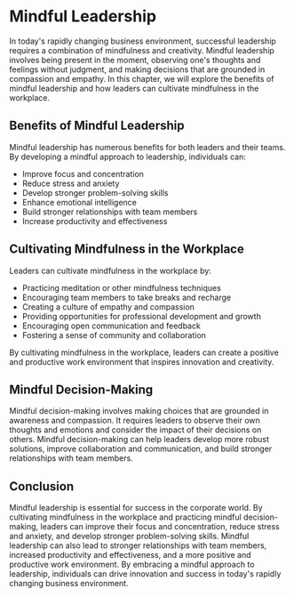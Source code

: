 Mindful Leadership
=============================

In today's rapidly changing business environment, successful leadership requires a combination of mindfulness and creativity. Mindful leadership involves being present in the moment, observing one's thoughts and feelings without judgment, and making decisions that are grounded in compassion and empathy. In this chapter, we will explore the benefits of mindful leadership and how leaders can cultivate mindfulness in the workplace.

Benefits of Mindful Leadership
------------------------------

Mindful leadership has numerous benefits for both leaders and their teams. By developing a mindful approach to leadership, individuals can:

* Improve focus and concentration
* Reduce stress and anxiety
* Develop stronger problem-solving skills
* Enhance emotional intelligence
* Build stronger relationships with team members
* Increase productivity and effectiveness

Cultivating Mindfulness in the Workplace
----------------------------------------

Leaders can cultivate mindfulness in the workplace by:

* Practicing meditation or other mindfulness techniques
* Encouraging team members to take breaks and recharge
* Creating a culture of empathy and compassion
* Providing opportunities for professional development and growth
* Encouraging open communication and feedback
* Fostering a sense of community and collaboration

By cultivating mindfulness in the workplace, leaders can create a positive and productive work environment that inspires innovation and creativity.

Mindful Decision-Making
-----------------------

Mindful decision-making involves making choices that are grounded in awareness and compassion. It requires leaders to observe their own thoughts and emotions and consider the impact of their decisions on others. Mindful decision-making can help leaders develop more robust solutions, improve collaboration and communication, and build stronger relationships with team members.

Conclusion
----------

Mindful leadership is essential for success in the corporate world. By cultivating mindfulness in the workplace and practicing mindful decision-making, leaders can improve their focus and concentration, reduce stress and anxiety, and develop stronger problem-solving skills. Mindful leadership can also lead to stronger relationships with team members, increased productivity and effectiveness, and a more positive and productive work environment. By embracing a mindful approach to leadership, individuals can drive innovation and success in today's rapidly changing business environment.
